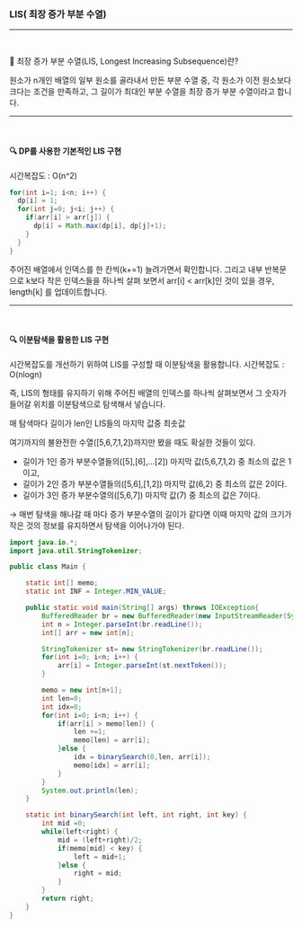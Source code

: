### LIS( 최장 증가 부분 수열)

---

</br>

📌 최장 증가 부분 수열(LIS, Longest Increasing Subsequence)란?

원소가 n개인 배열의 일부 원소를 골라내서 만든 부분 수열 중, 각 원소가 이전 원소보다 크다는 조건을 만족하고, 그 길이가 최대인 부분 수열을 최장 증가 부분 수열이라고 합니다.

---

<br>

#### 🔍 DP를 사용한 기본적인 LIS 구현

시간복잡도 : O(n^2)

```java
for(int i=1; i<n; i++) {
  dp[i] = 1;
  for(int j=0; j<i; j++) {
    if(arr[i] > arr[j]) {
      dp[i] = Math.max(dp[i], dp[j]+1);
    }
  }
}
```

주어진 배열에서 인덱스를 한 칸씩(k+=1) 늘려가면서 확인합니다. 그리고 내부 반복문으로 k보다 작은 인덱스들을 하나씩 살펴 보면서 arr[i] < arr[k]인 것이 있을 경우, length[k] 를 업데이트합니다.

---

<br>

#### 🔍 이분탐색을 활용한 LIS 구현

시간복잡도를 개선하기 위하여 LIS를 구성할 때 이분탐색을 활용합니다.
시간복잡도 : O(nlogn)

즉, LIS의 형태를 유지하기 위해 주어진 배열의 인덱스를 하나씩 살펴보면서 그 숫자가 들어갈 위치를 이분탐색으로 탐색해서 넣습니다.

매 탐색마다 길이가 len인 LIS들의 마지막 값중 최솟값

여기까지의 불완전한 수열([5,6,7,1,2])까지만 봤을 때도 확실한 것들이 있다.

- 길이가 1인 증가 부분수열들의([5],[6],...[2]) 마지막 값(5,6,7,1,2) 중 최소의 값은 1이고,
- 길이가 2인 증가 부분수열들의([5,6],[1,2]) 마지막 값(6,2) 중 최소의 값은 2이다.
- 길이가 3인 증가 부분수열의([5,6,7]) 마지막 값(7) 중 최소의 값은 7이다.

→ 매번 탐색을 해나갈 때 마다 증가 부분수열의 길이가 같다면 이때 마지막 값의 크기가 작은 것의 정보를 유지하면서 탐색을 이어나가야 된다.

```java
import java.io.*;
import java.util.StringTokenizer;

public class Main {

	static int[] memo;
	static int INF = Integer.MIN_VALUE;

	public static void main(String[] args) throws IOException{
		BufferedReader br = new BufferedReader(new InputStreamReader(System.in));
		int n = Integer.parseInt(br.readLine());
		int[] arr = new int[n];

		StringTokenizer st= new StringTokenizer(br.readLine());
		for(int i=0; i<n; i++) {
			arr[i] = Integer.parseInt(st.nextToken());
		}

		memo = new int[n+1];
		int len=0;
		int idx=0;
		for(int i=0; i<n; i++) {
			if(arr[i] > memo[len]) {
				len +=1;
				memo[len] = arr[i];
			}else {
				idx = binarySearch(0,len, arr[i]);
				memo[idx] = arr[i];
			}
		}
		System.out.println(len);
	}

	static int binarySearch(int left, int right, int key) {
		int mid =0;
		while(left<right) {
			mid = (left+right)/2;
			if(memo[mid] < key) {
				left = mid+1;
			}else {
				right = mid;
			}
		}
		return right;
	}
}

```
